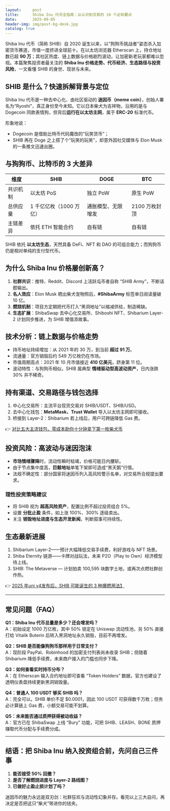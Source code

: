 ```yaml
---
layout:     post
title:      Shiba Inu 代币全指南：从认识到交易的 10 个必知要点
date:       2025-09-05
header-img: img/post-bg-desk.jpg
catalog: true
---
```


Shiba Inu 代币（简称 SHIB）自 2020 诞生以来，以“狗狗币挑战者”姿态杀入加密货币赛道，市值一度挤进全球前十。在以太坊浏览器 Etherscan 上，持仓地址数已超 **90 万**；其社区热度、链上数据与价格剧烈波动，让加密新老玩家都难以忽视。本篇聚焦投资者最关注的 **Shiba Inu 价格走势、代币经济、生态路径与投资风险**，一文看懂 SHIB 的身世、现状与未来。

## SHIB 是什么？快速拆解背景与定位

Shiba Inu 代币是一种去中心化、由社区驱动的 **迷因币（meme coin）**，创始人署名为“Ryoshi”，真正身份至今未知。它以日本柴犬为吉祥物，沿用的是与 Dogecoin 同款表情狗，但背后**运行在以太坊主网**，属于 **ERC-20** 标准代币。

形象地说：  
- Dogecoin 是借助比特币代码魔改的“玩笑货币”；  
- SHIB 再在 Doge 之上搭了个“玩笑的玩笑”，却意外因社交媒体与 Elon Musk 的一条推文迅速出圈。

## 与狗狗币、比特币的 3 大差异

| 维度 | SHIB | DOGE | BTC |
|---|---|---|---|
| 共识机制 | 以太坊 PoS | 独立 PoW | 原生 PoW |
| 总供应量 | 1 千亿亿枚（1000 万亿） | 通胀模型、无限增发 | 2100 万枚封顶 |
| 主链差异 | 依托 ETH 智能合约 | 自有链 | 自有链 |

SHIB 依托 **以太坊生态**，天然具备 DeFi、NFT 和 DAO 的可组合能力；而狗狗币仍是相对单纯的支付型代币。

## 为什么 Shiba Inu 价格屡创新高？

1. **社群共识**：推特、Reddit、Discord 上活跃屯币者自称 “SHIB Army”，不断话题输出。  
2. **名人效应**：Elon Musk 晒出柴犬宠物照后，**#ShibaArmy** 标签单日阅读量破 10 亿。  
3. **燃烧机制**：项目方定期把代币打入“黑洞地址”以缩减供给，制造稀缺。  
4. **生态扩展**：ShibaSwap 去中心化交易所、Shiboshi NFT、Shibarium Layer-2 计划同步推进，为 SHIB 增值添故事。  

## 技术分析：链上数据与价格走势

- 持币地址持续增加：从 2021 年的 30 万，到当前 **超过 91 万**。  
- 流通量：官方销毁后约 549 万亿枚仍在市场。  
- 市值周期高点：2021 年 10 月市值接近 **410 亿美元**，跻身第 11 位。  
- 波动特性：与狗狗币相似，SHIB 属典型 **情绪驱动型高波动资产**，日内涨跌 30% 并不稀奇。

## 持有渠道、交易路径与钱包选择

1. 中心化交易所：主流平台现货交易对 SHIB/USDT、SHIB/USD。  
2. 去中心化钱包：**MetaMask、Trust Wallet** 导入以太坊主网即可接收。  
3. 桥接到 Layer-2：Shibarium 若上线后，用户可跨链降低 Gas 费。  

👉 [对比五大主流钱包，零成本助你十分钟拿下第一枚柴犬币](https://okxdog.com/)

## 投资风险：高波动与迷因泡沫

- **市场情绪骤降**时，流动性瞬时枯竭，价格可能日内腰斩。  
- 由于节点集中度高，**巨鲸地址**单笔下架即可造成“黑天鹅”行情。  
- 法规不确定性：部分国家将迷因币列入高风险警示名单，对交易所合规提出要求。

### 理性投资策略建议

- 将 SHIB 视为 **超高风险资产**，配置比例不超过投资组合 5%。  
- 设置 **分批止盈** 条件，如上涨 100%、300% 逐级卖出。  
- 关注 **销毁地址进度与生态开发新闻**，判断叙事可持续性。

## 生态最新进展

1. Shibarium Layer-2——预计大幅降低交易手续费，利好游戏与 NFT 场景。  
2. Shiba Eternity 链游——卡牌对战玩法，未来 P2O（Play to Own）经济模型待上线。  
3. SHIB: The Metaverse — 计划拍卖 100,595 块数字土地，或再次点燃社群创作热。

👉 [2025 年uni v4发布后，SHIB 可能诞生的 3 种爆燃用法】](https://okxdog.com/)

---

## 常见问题（FAQ）

**Q1：Shiba Inu 代币总量是多少？还会增发吗？**  
A：初始设定 1000 万亿枚，其中 50% 锁定在 Uniswap 流动性池，另 50% 直接打给 Vitalik Buterin 后转入黑洞地址永久销毁，目前不再增发。

**Q2：SHIB 是否能像狗狗币那样用于日常支付？**  
A：现阶段 PayPal、Robinhood 的加密支付列表尚未收录 SHIB；但随着 Shibarium 降低手续费，未来商户接入的门槛也同步下降。

**Q3：如何查看实时持币分布？**  
A：在 Etherscan 输入合约地址即可查看 “Token Holders” 数据，官方也建设了透明仪表盘持续更新黑洞销毁量。

**Q4：普通人 100 USDT 够买 SHIB 吗？**  
A：完全可以。SHIB 单价不足 $0.0001，因此 100 USDT 可获得数千万枚；但务必计算链上 Gas 费，小额交易可能不划算。

**Q5：未来能否通过质押获得被动收益？**  
A：官方已在 ShibaSwap 上线 “Bury” 功能，可把 SHIB、LEASH、BONE 质押赚取代币分配与手续费分成。

---

## 结语：把 Shiba Inu 纳入投资组合前，先问自己三件事

1. **能否接受 50% 回撤？**  
2. **是否了解燃烧进度与 Layer-2 路线图？**  
3. **已做好止盈止损计划了吗？**  

迷因币的魅力永远是双刃剑：社群狂欢与流动性幻象并存。看完以上三大自问，再决定是否把这只“柴犬”带进你的钱夹。
